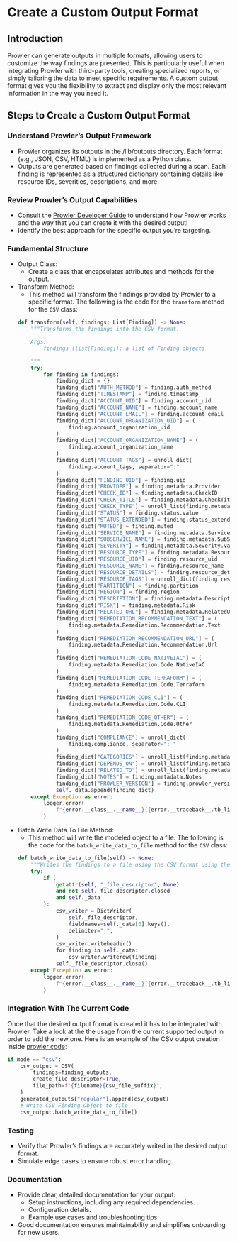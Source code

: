 # Create a Custom Output Format

## Introduction

Prowler can generate outputs in multiple formats, allowing users to customize the way findings are presented. This is particularly useful when integrating Prowler with third-party tools, creating specialized reports, or simply tailoring the data to meet specific requirements. A custom output format gives you the flexibility to extract and display only the most relevant information in the way you need it.

## Steps to Create a Custom Output Format

### Understand Prowler’s Output Framework

* Prowler organizes its outputs in the /lib/outputs directory. Each format (e.g., JSON, CSV, HTML) is implemented as a Python class.
* Outputs are generated based on findings collected during a scan. Each finding is represented as a structured dictionary containing details like resource IDs, severities, descriptions, and more.

### Review Prowler’s Output Capabilities

* Consult the [Prowler Developer Guide](https://docs.prowler.com/projects/prowler-open-source/en/latest/) to understand how Prowler works and the way that you can create it with the desired output!
* Identify the best approach for the specific output you’re targeting.


### Fundamental Structure

* Output Class:
    * Create a class that encapsulates attributes and methods for the output.
* Transform Method:
    * This method will transform the findings provided by Prowler to a specific format.
    The following is the code for the `transform` method for the `CSV` class:
    ```python title="Transform"
    def transform(self, findings: List[Finding]) -> None:
        """Transforms the findings into the CSV format.

        Args:
            findings (list[Finding]): a list of Finding objects

        """
        try:
            for finding in findings:
                finding_dict = {}
                finding_dict["AUTH_METHOD"] = finding.auth_method
                finding_dict["TIMESTAMP"] = finding.timestamp
                finding_dict["ACCOUNT_UID"] = finding.account_uid
                finding_dict["ACCOUNT_NAME"] = finding.account_name
                finding_dict["ACCOUNT_EMAIL"] = finding.account_email
                finding_dict["ACCOUNT_ORGANIZATION_UID"] = (
                    finding.account_organization_uid
                )
                finding_dict["ACCOUNT_ORGANIZATION_NAME"] = (
                    finding.account_organization_name
                )
                finding_dict["ACCOUNT_TAGS"] = unroll_dict(
                    finding.account_tags, separator=":"
                )
                finding_dict["FINDING_UID"] = finding.uid
                finding_dict["PROVIDER"] = finding.metadata.Provider
                finding_dict["CHECK_ID"] = finding.metadata.CheckID
                finding_dict["CHECK_TITLE"] = finding.metadata.CheckTitle
                finding_dict["CHECK_TYPE"] = unroll_list(finding.metadata.CheckType)
                finding_dict["STATUS"] = finding.status.value
                finding_dict["STATUS_EXTENDED"] = finding.status_extended
                finding_dict["MUTED"] = finding.muted
                finding_dict["SERVICE_NAME"] = finding.metadata.ServiceName
                finding_dict["SUBSERVICE_NAME"] = finding.metadata.SubServiceName
                finding_dict["SEVERITY"] = finding.metadata.Severity.value
                finding_dict["RESOURCE_TYPE"] = finding.metadata.ResourceType
                finding_dict["RESOURCE_UID"] = finding.resource_uid
                finding_dict["RESOURCE_NAME"] = finding.resource_name
                finding_dict["RESOURCE_DETAILS"] = finding.resource_details
                finding_dict["RESOURCE_TAGS"] = unroll_dict(finding.resource_tags)
                finding_dict["PARTITION"] = finding.partition
                finding_dict["REGION"] = finding.region
                finding_dict["DESCRIPTION"] = finding.metadata.Description
                finding_dict["RISK"] = finding.metadata.Risk
                finding_dict["RELATED_URL"] = finding.metadata.RelatedUrl
                finding_dict["REMEDIATION_RECOMMENDATION_TEXT"] = (
                    finding.metadata.Remediation.Recommendation.Text
                )
                finding_dict["REMEDIATION_RECOMMENDATION_URL"] = (
                    finding.metadata.Remediation.Recommendation.Url
                )
                finding_dict["REMEDIATION_CODE_NATIVEIAC"] = (
                    finding.metadata.Remediation.Code.NativeIaC
                )
                finding_dict["REMEDIATION_CODE_TERRAFORM"] = (
                    finding.metadata.Remediation.Code.Terraform
                )
                finding_dict["REMEDIATION_CODE_CLI"] = (
                    finding.metadata.Remediation.Code.CLI
                )
                finding_dict["REMEDIATION_CODE_OTHER"] = (
                    finding.metadata.Remediation.Code.Other
                )
                finding_dict["COMPLIANCE"] = unroll_dict(
                    finding.compliance, separator=": "
                )
                finding_dict["CATEGORIES"] = unroll_list(finding.metadata.Categories)
                finding_dict["DEPENDS_ON"] = unroll_list(finding.metadata.DependsOn)
                finding_dict["RELATED_TO"] = unroll_list(finding.metadata.RelatedTo)
                finding_dict["NOTES"] = finding.metadata.Notes
                finding_dict["PROWLER_VERSION"] = finding.prowler_version
                self._data.append(finding_dict)
        except Exception as error:
            logger.error(
                f"{error.__class__.__name__}[{error.__traceback__.tb_lineno}]: {error}"
            )
    ```
* Batch Write Data To File Method:
    * This method will write the modeled object to a file.
    The following is the code for the `batch_write_data_to_file` method for the `CSV` class:
    ```python title="Batch Write Data To File"
    def batch_write_data_to_file(self) -> None:
        """Writes the findings to a file using the CSV format using the `Output._file_descriptor`."""
        try:
            if (
                getattr(self, "_file_descriptor", None)
                and not self._file_descriptor.closed
                and self._data
            ):
                csv_writer = DictWriter(
                    self._file_descriptor,
                    fieldnames=self._data[0].keys(),
                    delimiter=";",
                )
                csv_writer.writeheader()
                for finding in self._data:
                    csv_writer.writerow(finding)
                self._file_descriptor.close()
        except Exception as error:
            logger.error(
                f"{error.__class__.__name__}[{error.__traceback__.tb_lineno}]: {error}"
            )
    ```

### Integration With The Current Code

Once that the desired output format is created it has to be integrated with Prowler. Take a look at the the usage from the current supported output in order to add the new one.
Here is an example of the CSV output creation inside [prowler code](https://github.com/prowler-cloud/prowler/blob/master/prowler/__main__.py):
```python title="CSV creation"
if mode == "csv":
    csv_output = CSV(
        findings=finding_outputs,
        create_file_descriptor=True,
        file_path=f"{filename}{csv_file_suffix}",
    )
    generated_outputs["regular"].append(csv_output)
    # Write CSV Finding Object to file
    csv_output.batch_write_data_to_file()
```

### Testing

* Verify that Prowler’s findings are accurately writed in the desired output format.
* Simulate edge cases to ensure robust error handling.

### Documentation

* Provide clear, detailed documentation for your output:
    * Setup instructions, including any required dependencies.
    * Configuration details.
    * Example use cases and troubleshooting tips.
* Good documentation ensures maintainability and simplifies onboarding for new users.
